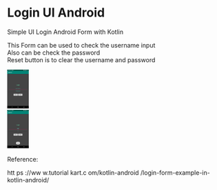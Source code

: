 # Login UI Android

Simple UI Login Android Form with Kotlin

This Form can be used to check the username input
<br>
Also can be check the password
<br>
Reset button is to clear the username and password

<div class="row">
  <div class="column">
    <img src="screenshot/Screenshot_1561882486.png" alt="Snow" style="width:10%">
  </div>
  <div class="column">
    <img src="screenshot/Screenshot_1561878873_Resize.png" alt="Forest" style="width:10%">
  </div>
</div>

Reference:

htt ps ://ww w.tutorial kart.c om/kotlin-android /login-form-example-in- kotlin-android/
